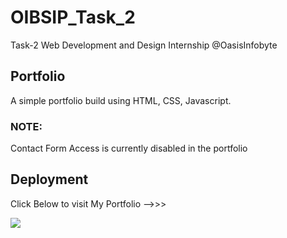 # OIBSIP_Task_2
Task-2 Web Development and Design Internship @OasisInfobyte
## Portfolio
A simple portfolio build using HTML, CSS, Javascript. 
### NOTE: <br>
Contact Form Access is currently disabled in the portfolio<br>
## Deployment
<p>Click Below to visit My Portfolio -->>></p>
<a href="https://palakk4563.github.io/OIBSIP_Task_2/"><img src="https://github.com/palakk4563/OIBSIP_Task_2/assets/116274445/9aecca02-08fb-4f90-b317-93ba9929f70c"></img></a>
